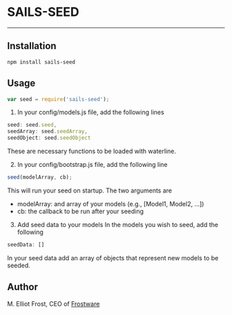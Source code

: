 SAILS-SEED
==========


* * *

## Installation

```
npm install sails-seed
```

## Usage
```js
var seed = require('sails-seed');
```
1) In your config/models.js file, add the following lines
```js
seed: seed.seed,
seedArray: seed.seedArray,
seedObject: seed.seedObject
```
These are necessary functions to be loaded with waterline.

2) In your config/bootstrap.js file, add the following line
```js
seed(modelArray, cb);
```
This will run your seed on startup. The two arguments are
- modelArray: and array of your models (e.g., [Model1, Model2, ...])
- cb: the callback to be run after your seeding

3) Add seed data to your models
In the models you wish to seed, add the following
```js
seedData: []
```
In your seed data add an array of objects that represent new models to be seeded.

## Author

M. Elliot Frost, CEO of [Frostware](http://www.frostwaresolutions.net)
